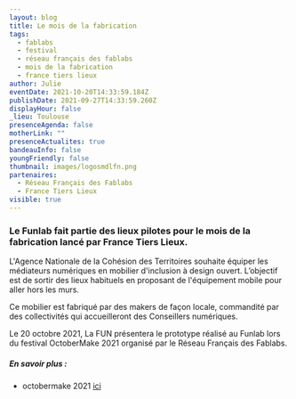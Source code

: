 ```yaml
---
layout: blog
title: Le mois de la fabrication
tags:
  - fablabs
  - festival
  - réseau français des fablabs
  - mois de la fabrication
  - france tiers lieux
author: Julie
eventDate: 2021-10-20T14:33:59.184Z
publishDate: 2021-09-27T14:33:59.260Z
displayHour: false
_lieu: Toulouse
presenceAgenda: false
motherLink: ""
presenceActualites: true
bandeauInfo: false
youngFriendly: false
thumbnail: images/logosmdlfn.png
partenaires:
  - Réseau Français des Fablabs
  - France Tiers Lieux
visible: true
---
```

### Le Funlab fait partie des lieux pilotes pour le mois de la fabrication lancé par France Tiers Lieux. 

L'Agence Nationale de la Cohésion des Territoires souhaite équiper les médiateurs numériques en mobilier d'inclusion à design ouvert. L’objectif est de sortir des lieux habituels en proposant de l'équipement mobile pour aller hors les murs. 

Ce mobilier est fabriqué par des makers de façon locale, commandité par des collectivités qui accueilleront des Conseillers numériques. 

Le 20 octobre 2021, La FUN présentera le prototype réalisé au Funlab lors du festival OctoberMake 2021 organisé par le Réseau Français des Fablabs.

##### En savoir plus : 
* octobermake 2021 [ici]()
 